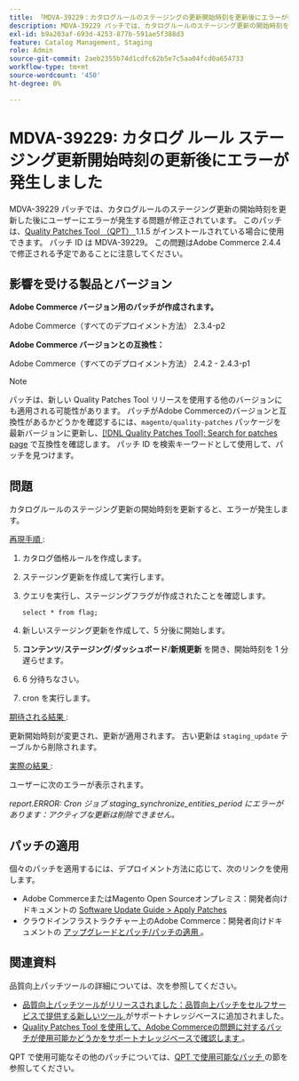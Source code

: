 ```yaml
---
title: 「MDVA-39229：カタログルールのステージングの更新開始時刻を更新後にエラーが発生しました」
description: MDVA-39229 パッチでは、カタログルールのステージング更新の開始時刻を更新した後にユーザーにエラーが発生する問題が修正されています。 このパッチは、[Quality Patches Tool （QPT） ] （https://experienceleague.adobe.com/en/docs/commerce-operations/upgrade-guide/patches/overview） 1.1.5 がインストールされている場合に利用できます。 パッチ ID は MDVA-39229。 この問題はAdobe Commerce 2.4.4 で修正される予定であることに注意してください。
exl-id: b9a203af-693d-4253-877b-591ae5f388d3
feature: Catalog Management, Staging
role: Admin
source-git-commit: 2aeb2355b74d1cdfc62b5e7c5aa04fcd0a654733
workflow-type: tm+mt
source-wordcount: '450'
ht-degree: 0%

---
```


# MDVA-39229: カタログ ルール ステージング更新開始時刻の更新後にエラーが発生しました

MDVA-39229 パッチでは、カタログルールのステージング更新の開始時刻を更新した後にユーザーにエラーが発生する問題が修正されています。 このパッチは、[Quality Patches Tool （QPT） ](https://experienceleague.adobe.com/en/docs/commerce-operations/upgrade-guide/patches/overview)1.1.5 がインストールされている場合に使用できます。 パッチ ID は MDVA-39229。 この問題はAdobe Commerce 2.4.4 で修正される予定であることに注意してください。

## 影響を受ける製品とバージョン

**Adobe Commerce バージョン用のパッチが作成されます。**

Adobe Commerce（すべてのデプロイメント方法） 2.3.4-p2

**Adobe Commerce バージョンとの互換性：**

Adobe Commerce（すべてのデプロイメント方法） 2.4.2 - 2.4.3-p1

>[!NOTE]
>
>パッチは、新しい Quality Patches Tool リリースを使用する他のバージョンにも適用される可能性があります。 パッチがAdobe Commerceのバージョンと互換性があるかどうかを確認するには、`magento/quality-patches` パッケージを最新バージョンに更新し、[[!DNL Quality Patches Tool]: Search for patches page](https://experienceleague.adobe.com/tools/commerce-quality-patches/index.html) で互換性を確認します。 パッチ ID を検索キーワードとして使用して、パッチを見つけます。

## 問題

カタログルールのステージング更新の開始時刻を更新すると、エラーが発生します。

<u> 再現手順 </u>:

1. カタログ価格ルールを作成します。
1. ステージング更新を作成して実行します。
1. クエリを実行し、ステージングフラグが作成されたことを確認します。


   `select * from flag;`


1. 新しいステージング更新を作成して、5 分後に開始します。
1. **コンテンツ**/**ステージング**/**ダッシュボード**/**新規更新** を開き、開始時刻を 1 分遅らせます。
1. 6 分待ちなさい。
1. cron を実行します。

<u> 期待される結果 </u>:

更新開始時刻が変更され、更新が適用されます。 古い更新は `staging_update` テーブルから削除されます。

<u> 実際の結果 </u>:

ユーザーに次のエラーが表示されます。

*report.ERROR: Cron ジョブ staging_synchronize_entities_period にエラーがあります：アクティブな更新は削除できません。*

## パッチの適用

個々のパッチを適用するには、デプロイメント方法に応じて、次のリンクを使用します。

* Adobe CommerceまたはMagento Open Sourceオンプレミス：開発者向けドキュメントの [Software Update Guide > Apply Patches](https://experienceleague.adobe.com/en/docs/commerce-operations/tools/quality-patches-tool/usage)
* クラウドインフラストラクチャー上のAdobe Commerce：開発者向けドキュメントの [ アップグレードとパッチ/パッチの適用 ](https://experienceleague.adobe.com/en/docs/commerce-cloud-service/user-guide/develop/upgrade/apply-patches)。

## 関連資料

品質向上パッチツールの詳細については、次を参照してください。

* [ 品質向上パッチツールがリリースされました：品質向上パッチをセルフサービスで提供する新しいツール ](/help/announcements/adobe-commerce-announcements/magento-quality-patches-released-new-tool-to-self-serve-quality-patches.md) がサポートナレッジベースに追加されました。
* [Quality Patches Tool を使用して、Adobe Commerceの問題に対するパッチが使用可能かどうかをサポートナレッジベースで確認します ](/help/support-tools/patches-available-in-qpt-tool/check-patch-for-magento-issue-with-magento-quality-patches.md)。

QPT で使用可能なその他のパッチについては、[QPT で使用可能なパッチ ](https://support.magento.com/hc/en-us/sections/360010506631-Patches-available-in-QPT-tool-) の節を参照してください。
